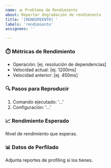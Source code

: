 ```yaml
---
name: 📊 Problema de Rendimiento
about: Reportar degradación de rendimiento
title: '[RENDIMIENTO] '
labels: 'rendimiento'
assignees: ''

---
```


### ⏱️ Métricas de Rendimiento
- Operación: [ej. resolución de dependencias]
- Velocidad actual: [ej. 1200ms]
- Velocidad anterior: [ej. 450ms]

### 🔍 Pasos para Reproducir
1. Comando ejecutado: '...'
2. Configuración: '...'

### 📈 Rendimiento Esperado
Nivel de rendimiento que esperas.

### 📊 Datos de Perfilado
Adjunta reportes de profiling si los tienes.
